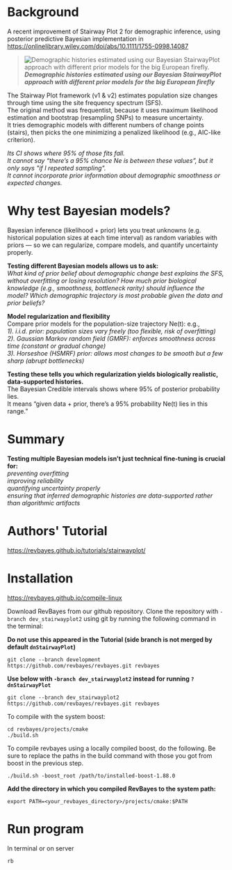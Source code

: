# Background
A recent improvement of Stairway Plot 2 for demographic inference, using posterior predictive Bayesian implementation in
https://onlinelibrary.wiley.com/doi/abs/10.1111/1755-0998.14087

> ![Demographic histories estimated using our Bayesian StairwayPlot approach with different prior models for the big European firefly.](https://github.com/user-attachments/assets/f13bb6d7-6511-47a7-b141-c4c8776d983a)
> _**Demographic histories estimated using our Bayesian StairwayPlot approach with different prior models for the big European firefly**_



The Stairway Plot framework (v1 & v2) estimates population size changes through time using the site frequency spectrum (SFS). \
The original method was frequentist, because it uses maximum likelihood estimation and bootstrap (resampling SNPs) to measure uncertainty.\
It tries demographic models with different numbers of change points (stairs), then picks the one minimizing a penalized likelihood (e.g., AIC-like criterion).

_Its CI shows where 95% of those fits fall._ \
_It cannot say “there’s a 95% chance Ne is between these values”, but it only says "if I repeated sampling"._\
_It cannot incorporate prior information about demographic smoothness or expected changes._

# Why test Bayesian models?
Bayesian inference (likelihood + prior) lets you treat unknowns (e.g. historical population sizes at each time interval) as random variables with priors — 
so we can regularize, compare models, and quantify uncertainty properly.

**Testing different Bayesian models allows us to ask:**\
_What kind of prior belief about demographic change best explains the SFS, without overfitting or losing resolution?_
_How much prior biological knowledge (e.g., smoothness, bottleneck rarity) should influence the model?_
_Which demographic trajectory is most probable given the data and prior beliefs?_

**Model regularization and flexibility**\
Compare prior models for the population-size trajectory Ne(t): e.g.,\
_1). i.i.d. prior: population sizes vary freely (too flexible, risk of overfitting)_\
_2). Gaussian Markov random field (GMRF): enforces smoothness across time (constant or gradual change)_\
_3). Horseshoe (HSMRF) prior: allows most changes to be smooth but a few sharp (abrupt bottlenecks)_

**Testing these tells you which regularization yields biologically realistic, data-supported histories.** \
The Bayesian Credible intervals shows where 95% of posterior probability lies. \
It means “given data + prior, there’s a 95% probability Ne(t) lies in this range.”

# Summary
**Testing multiple Bayesian models isn’t just technical fine-tuning is crucial for:**\
_preventing overfitting_\
_improving reliability_\
_quantifying uncertainty properly_\
_ensuring that inferred demographic histories are data-supported rather than algorithmic artifacts_

# Authors' Tutorial
https://revbayes.github.io/tutorials/stairwayplot/

# Installation
https://revbayes.github.io/compile-linux

Download RevBayes from our github repository. Clone the repository with ```-branch dev_stairwayplot2``` using git by running the following command in the terminal:

**Do not use this appeared in the Tutorial (side branch is not merged by default ```dnStairwayPlot```)**

```git clone --branch development https://github.com/revbayes/revbayes.git revbayes```

**Use below with ```-branch dev_stairwayplot2``` instead for running ```?dnStairwayPlot```**
```
git clone --branch dev_stairwayplot2 https://github.com/revbayes/revbayes.git revbayes
```
To compile with the system boost:
```
cd revbayes/projects/cmake
./build.sh
```
To compile revbayes using a locally compiled boost, do the following. Be sure to replace the paths in the build command with those you got from boost in the previous step.
```
./build.sh -boost_root /path/to/installed-boost-1.88.0
```
**Add the directory in which you compiled RevBayes to the system path:**
```
export PATH=<your_revbayes_directory>/projects/cmake:$PATH 
```
# Run program
In terminal or on server
```
rb
```

